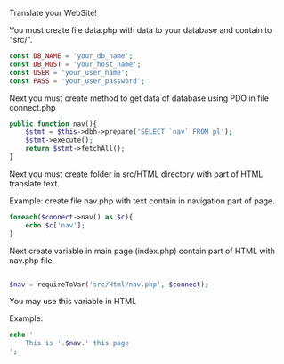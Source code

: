 Translate your WebSite!

You must create file data.php with data to your database and contain to "src/".

```php
const DB_NAME = 'your_db_name';
const DB_HOST = 'your_host_name';
const USER = 'your_user_name';
const PASS = 'your_user_password';
```

Next you must create method to get data of database using PDO in file connect.php

```php
public function nav(){
    $stmt = $this->dbh->prepare('SELECT `nav` FROM pl');
    $stmt->execute();
    return $stmt->fetchAll();
}
```

Next you must create folder in src/HTML directory with part of HTML translate text.

Example: create file nav.php with text contain in navigation part of page.

```php
foreach($connect->nav() as $c){
    echo $c['nav'];
}
``` 

Next create variable in main page (index.php) contain part of HTML with nav.php file.

```php

$nav = requireToVar('src/Html/nav.php', $connect);

```

You may use this variable in HTML

Example:

```php
echo '
	This is '.$nav.' this page
';
```